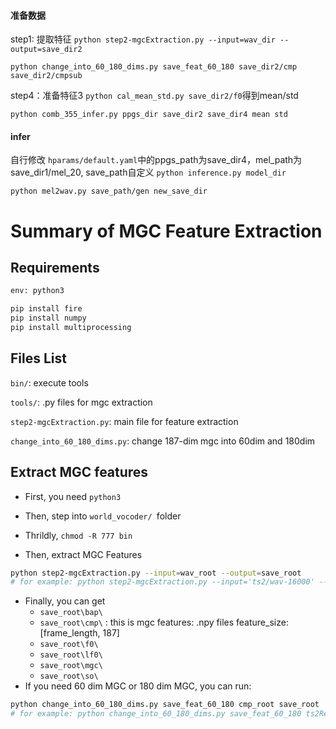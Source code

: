#### 准备数据
step1: 提取特征
`python step2-mgcExtraction.py --input=wav_dir --output=save_dir2`

`python change_into_60_180_dims.py save_feat_60_180 save_dir2/cmp save_dir2/cmpsub`

step4：准备特征3
`python cal_mean_std.py save_dir2/f0`得到mean/std

`python comb_355_infer.py ppgs_dir save_dir2 save_dir4 mean std`
#### infer
自行修改	`hparams/default.yaml`中的ppgs_path为save_dir4，mel_path为save_dir1/mel_20, save_path自定义
`python inference.py model_dir`

`python mel2wav.py save_path/gen new_save_dir`

# Summary of MGC Feature Extraction

## Requirements

```sh
env: python3

pip install fire
pip install numpy
pip install multiprocessing
```



## Files List

 `bin/`:  execute tools

`tools/`: .py files for mgc extraction

`step2-mgcExtraction.py`: main file for feature extraction

`change_into_60_180_dims.py`: change 187-dim mgc into 60dim and 180dim

## Extract MGC features

- First, you need `python3`
- Then, step into `world_vocoder/ `folder


- Thrildly, `chmod -R 777 bin`


- Then, extract MGC Features

```sh
python step2-mgcExtraction.py --input=wav_root --output=save_root
# for example: python step2-mgcExtraction.py --input='ts2/wav-16000' --output='./ts2Results'
```

- Finally, you can get 
  - `save_root\bap\` 
  - `save_root\cmp\` : this is mgc features:    .npy files     feature_size: [frame_length, 187]
  - `save_root\f0\` 
  - `save_root\lf0\` 
  - `save_root\mgc\` 
  - `save_root\so\` 
- If you need 60 dim MGC or 180 dim MGC, you can run:

```sh
python change_into_60_180_dims.py save_feat_60_180 cmp_root save_root
# for example: python change_into_60_180_dims.py save_feat_60_180 ts2Results/cmp ts2Results/cmpsub
```



